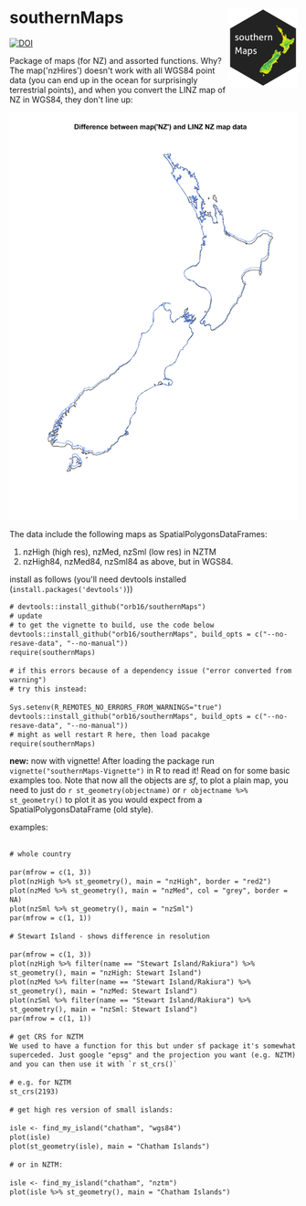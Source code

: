 # southernMaps <img src='man/figures/logo.png' align="right" height="139" />

[![DOI](https://zenodo.org/badge/94381659.svg)](https://zenodo.org/badge/latestdoi/94381659)

Package of maps (for NZ) and assorted functions. Why? The map('nzHires') doesn't work with all WGS84 point data (you can end up in the ocean for surprisingly terrestrial points), and when you convert the LINZ map of NZ in WGS84, they don't line up:

![bad maps](map_differences.png)

The data include the following maps as SpatialPolygonsDataFrames:

1. nzHigh (high res), nzMed, nzSml (low res) in NZTM
2. nzHigh84, nzMed84, nzSml84 as above, but in WGS84.

install as follows (you'll need devtools installed (`install.packages('devtools')`))

```{r}
# devtools::install_github("orb16/southernMaps")
# update
# to get the vignette to build, use the code below
devtools::install_github("orb16/southernMaps", build_opts = c("--no-resave-data", "--no-manual"))
require(southernMaps)

# if this errors because of a dependency issue ("error converted from warning")
# try this instead:

Sys.setenv(R_REMOTES_NO_ERRORS_FROM_WARNINGS="true")
devtools::install_github("orb16/southernMaps", build_opts = c("--no-resave-data", "--no-manual"))
# might as well restart R here, then load pacakge
require(southernMaps)

```

**new:** now with vignette! After loading the package run `vignette("southernMaps-Vignette")` in R to read it! Read on for some basic examples too. Note that now all the objects are *sf*, to plot a plain map, you need to just do `r st_geometry(objectname)` or `r objectname %>% st_geometry()` to plot it as you would expect from a SpatialPolygonsDataFrame (old style).

examples:

```{r}

# whole country 

par(mfrow = c(1, 3))
plot(nzHigh %>% st_geometry(), main = "nzHigh", border = "red2")
plot(nzMed %>% st_geometry(), main = "nzMed", col = "grey", border = NA)
plot(nzSml %>% st_geometry(), main = "nzSml")
par(mfrow = c(1, 1))

# Stewart Island - shows difference in resolution 

par(mfrow = c(1, 3))
plot(nzHigh %>% filter(name == "Stewart Island/Rakiura") %>% st_geometry(), main = "nzHigh: Stewart Island")
plot(nzMed %>% filter(name == "Stewart Island/Rakiura") %>% st_geometry(), main = "nzMed: Stewart Island")
plot(nzSml %>% filter(name == "Stewart Island/Rakiura") %>% st_geometry(), main = "nzSml: Stewart Island")
par(mfrow = c(1, 1))

# get CRS for NZTM
We used to have a function for this but under sf package it's somewhat superceded. Just google "epsg" and the projection you want (e.g. NZTM) and you can then use it with `r st_crs()`

# e.g. for NZTM
st_crs(2193)

# get high res version of small islands:

isle <- find_my_island("chatham", "wgs84")
plot(isle)
plot(st_geometry(isle), main = "Chatham Islands")

# or in NZTM:

isle <- find_my_island("chatham", "nztm")
plot(isle %>% st_geometry(), main = "Chatham Islands")

```
